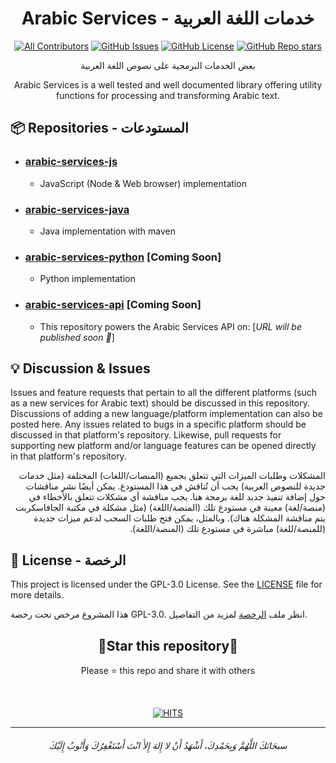 <h1 align=center>Arabic Services - خدمات اللغة العربية</h1>

<div align=center>

	
[![All Contributors](https://img.shields.io/github/contributors/Seen-Arabic/Arabic-Services?color=green)](#contributors)
[![GitHub
Issues](https://img.shields.io/github/issues/Seen-Arabic/Arabic-Services)](https://github.com/Seen-Arabic/Arabic-Services/issues/)
[![GitHub License](https://img.shields.io/github/license/Seen-Arabic/Arabic-Services)](./LICENSE)
[![GitHub Repo stars](https://img.shields.io/github/stars/Seen-Arabic/Arabic-Services)](https://github.com/Seen-Arabic/Arabic-Services/stargazers)

</div>


<p align=center>بعض الخدمات البرمجية على نصوص اللغة العربية</p>
<p align=center>
   Arabic Services is a well tested and well documented library offering utility functions for processing and transforming Arabic text. 
</p>

## 📦 Repositories - المستودعات

- ### [arabic-services-js](https://github.com/Seen-Arabic/Arabic-Services-JavaScript/) 
   - JavaScript (Node & Web browser) implementation
- ### [arabic-services-java](https://github.com/Seen-Arabic/Arabic-Services-Java)
   - Java implementation with maven
- ### [arabic-services-python](https://github.com/Seen-Arabic/arabic-services-python) [Coming Soon]
   - Python implementation
- ### [arabic-services-api](https://github.com/Seen-Arabic/arabic-services-api) [Coming Soon]
   - This repository powers the Arabic Services API on: [_URL will be published soon 🚀_]

## 💡 Discussion & Issues
Issues and feature requests that pertain to all the different platforms (such as a new services for Arabic text) should be
discussed in this repository. Discussions of adding a new language/platform implementation can also be posted here. 
Any issues related to bugs in a specific platform should be discussed in that platform's repository. Likewise, 
pull requests for supporting new platform and/or language features can be opened directly in that platform's repository.

<p dir=rtl>
   المشكلات وطلبات الميزات التي تتعلق بجميع (المنصات/اللغات) المختلفة (مثل خدمات جديدة للنصوص العربية) يجب أن تُناقش في هذا المستودع. يمكن أيضًا نشر مناقشات حول إضافة تنفيذ جديد للغة برمجة هنا. يجب مناقشة أي مشكلات تتعلق بالأخطاء في (منصة/لغة) معينة في مستودع تلك (المنصة/اللغة) (مثل مشكلة في مكتبة الجافاسكربت يتم مناقشة المشكلة هناك). وبالمثل، يمكن فتح طلبات السحب لدعم ميزات جديدة (للمنصة/للغة) مباشرة في مستودع تلك (المنصة/اللغة).
</p>


## 📜 License - الرخصة
This project is licensed under the GPL-3.0 License. See the [LICENSE](/LICENSE) file for more details.

<p dir=rtl>
   
   هذا المشروع مرخص تحت رخصة GPL-3.0. انظر ملف [الرخصة](/LICENSE) لمزيد من التفاصيل.
   
</p>

<div align=center>

<h2>🌟Star this repository🌟</h2>

Please ⭐️ this repo and share it with others      
       
</div>

<br>

<p align="center">
<a align="center" href="(https://hits.seeyoufarm.com"><img alt="HITS"  align="center" src="https://hits.seeyoufarm.com/api/count/incr/badge.svg?url=https%3A%2F%2Fgithub.com%2FSeen-Arabic%2FArabic-Services&count_bg=%2379C83D&title_bg=%23555555&icon=&icon_color=%23E7E7E7&title=PAGE+VIEWS&edge_flat=false"></a>
</p>

---

<h6 align="center">سبحَانَكَ اللَّهُمَّ وَبِحَمْدِكَ، أَشْهَدُ أَنْ لا إِلهَ إِلأَ انْتَ أَسْتَغْفِرُكَ وَأَتْوبُ إِلَيْكَ</h6>
